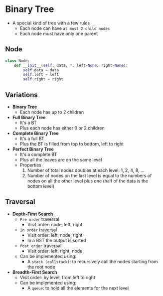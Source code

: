 # Binary Tree

- A special kind of tree with a few rules
  - Each node can have `at most 2 child nodes`
  - Each node must have only one parent

## Node

```python
class Node:
    def __init__(self, data, *, left=None, right=None):
        self.data = data
        self.left = left
        self.right = right
```

## Variations

- **Binary Tree**
  - Each node has up to 2 children
- **Full Binary Tree**
  - It's a BT
  - Plus each node has either 0 or 2 children
- **Complete Binary Tree**
  - It's a full BT
  - Plus the BT is filled from top to bottom, left to right
- **Perfect Binary Tree**
  - It's a complete BT
  - Plus all the leaves are on the same level
  - Properties
    1. Number of total nodes doubles at each level: 1, 2, 4, 8, ...
    1. Number of nodes on the last level is equal to the numbers of nodes on all the other level plus one (half of the data is the bottom level)

## Traversal

- **Depth-First Search**
  - `Pre order` traversal
    - Visit order: node, left, right
  - `In order` traversal
    - Visit order: left, node, right
    - In a BST the output is sorted
  - `Post order` traversal
    - Visit order: left, right, node
  - Can be implemented using:
    - A `stack (callstack)`: to recursively call the nodes starting from the root node
- **Breadth-First Search**
  - Visit order: by level, from left to right
  - Can be implemented using:
    - A `queue`: to hold all the elements for the next level
